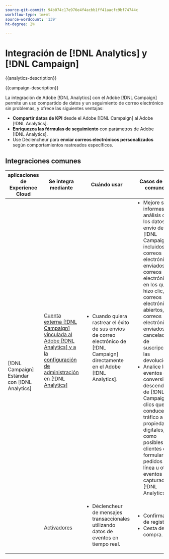 ```yaml
---
source-git-commit: 94b074c17e976e4f4acbb1ff41aacfc9bf74744c
workflow-type: tm+mt
source-wordcount: '139'
ht-degree: 2%

---
```



# Integración de [!DNL Analytics] y [!DNL Campaign]

{{analytics-description}}

{{campaign-description}}

La integración de Adobe [!DNL Analytics] con el Adobe [!DNL Campaign] permite un uso compartido de datos y un seguimiento de correo electrónico sin problemas, y ofrece las siguientes ventajas:

+ **Compartir datos de KPI** desde el Adobe [!DNL Campaign] al Adobe [!DNL Analytics].
+ **Enriquezca las fórmulas de seguimiento** con parámetros de Adobe [!DNL Analytics].
+ Use Déclencheur para **enviar correos electrónicos personalizados** según comportamientos rastreados específicos.

## Integraciones comunes

<table>
    <thead>
        <tr>
            <th>aplicaciones de Experience Cloud</th>
            <th>Se integra mediante</th>
            <th>Cuándo usar</th>
            <th>Casos de uso comunes</th>
        </tr>
    </thead>
    <tbody>
        <tr>
            <td rowspan="2">[!DNL Campaign] Estándar con [!DNL Analytics]</td>
            <td><a href="https://experienceleague.adobe.com/docs/campaign-standard-learn/tutorials/integrations/track-the-success-of-your-deliveries-in-analytics.html?lang=es" target="_blank" rel="noreferrer">Cuenta externa [!DNL Campaign] vinculada al Adobe [!DNL Analytics] y a la configuración de administración en [!DNL Analytics]</a></td>
            <td>
                <ul style="margin-top: 0;">
                    <li>Cuando quiera rastrear el éxito de sus envíos de correo electrónico de [!DNL Campaign] directamente en el Adobe [!DNL Analytics].</li>
                </ul>
            </td>
            <td>
              <ul style="margin-top: 0;">
                <li>Mejore sus informes de análisis con los datos de envío de [!DNL Campaign], incluidos los correos electrónicos enviados, los correos electrónicos en los que se hizo clic, los correos electrónicos abiertos, los correos electrónicos enviados, las cancelaciones de suscripción y las devoluciones.</li>
                <li>Analice los eventos de conversión descendentes de [!DNL Campaign] clics que conducen el tráfico a sus propiedades digitales, como posibles clientes de formularios, pedidos en línea u otros eventos capturados en [!DNL Analytics].</li>
              </ul>
            </td>
        </tr>
        <tr>
            <td><a href="../../integrations/tutorials/campaign-analytics/campaign-analytics-trigger.md" target="_blank" rel="noreferrer">Activadores</a></li>
            <td>
                <ul style="margin-top: 0;">
                    <li>Déclencheur de mensajes transaccionales utilizando datos de eventos en tiempo real.</li>
                </ul>
            </td>
            <td>
              <ul style="margin-top: 0;">
                <li>Confirmación de registro.</li>
                <li>Cesta de la compra.</li>
              </ul>
            </td>
        </tr>              
    </tbody>          
</table>

